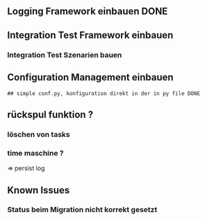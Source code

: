 
## Logging Framework einbauen DONE

## Integration Test Framework einbauen
### Integration Test Szenarien bauen

## Configuration Management einbauen
    ## simple conf.py, konfiguration direkt in der in py file DONE

## rückspul funktion ?
### löschen von tasks
### time maschine ?
=> persist log



## Known Issues

### Status beim Migration nicht korrekt gesetzt